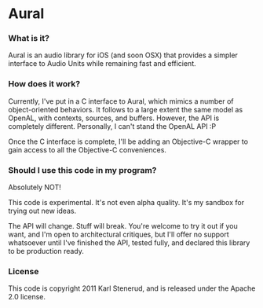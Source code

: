 Aural
=====

### What is it?

Aural is an audio library for iOS (and soon OSX) that provides a simpler interface to Audio Units
while remaining fast and efficient.


### How does it work?

Currently, I've put in a C interface to Aural, which mimics a number of object-oriented behaviors.
It follows to a large extent the same model as OpenAL, with contexts, sources, and buffers. However,
the API is completely different. Personally, I can't stand the OpenAL API :P

Once the C interface is complete, I'll be adding an Objective-C wrapper to gain access to all the
Objective-C conveniences.


### Should I use this code in my program?

Absolutely NOT!

This code is experimental. It's not even alpha quality. It's my sandbox for trying out new ideas.

The API will change. Stuff will break. You're welcome to try it out if you want, and I'm open to
architectural critiques, but I'll offer no support whatsoever until I've finished the API, tested
fully, and declared this library to be production ready.


### License

This code is copyright 2011 Karl Stenerud, and is released under the Apache 2.0 license.
